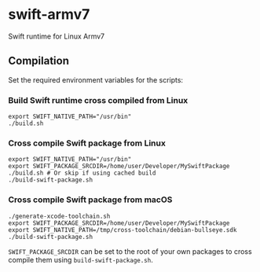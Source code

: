 # swift-armv7
Swift runtime for Linux Armv7

## Compilation

Set the required environment variables for the scripts:

### Build Swift runtime cross compiled from Linux
```
export SWIFT_NATIVE_PATH="/usr/bin"
./build.sh
```

### Cross compile Swift package from Linux
```
export SWIFT_NATIVE_PATH="/usr/bin"
export SWIFT_PACKAGE_SRCDIR=/home/user/Developer/MySwiftPackage
./build.sh # Or skip if using cached build
./build-swift-package.sh
```

### Cross compile Swift package from macOS
```
./generate-xcode-toolchain.sh
export SWIFT_PACKAGE_SRCDIR=/home/user/Developer/MySwiftPackage
export SWIFT_NATIVE_PATH=/tmp/cross-toolchain/debian-bullseye.sdk
./build-swift-package.sh
```

`SWIFT_PACKAGE_SRCDIR` can be set to the root of your own packages to cross compile them using `build-swift-package.sh`.
